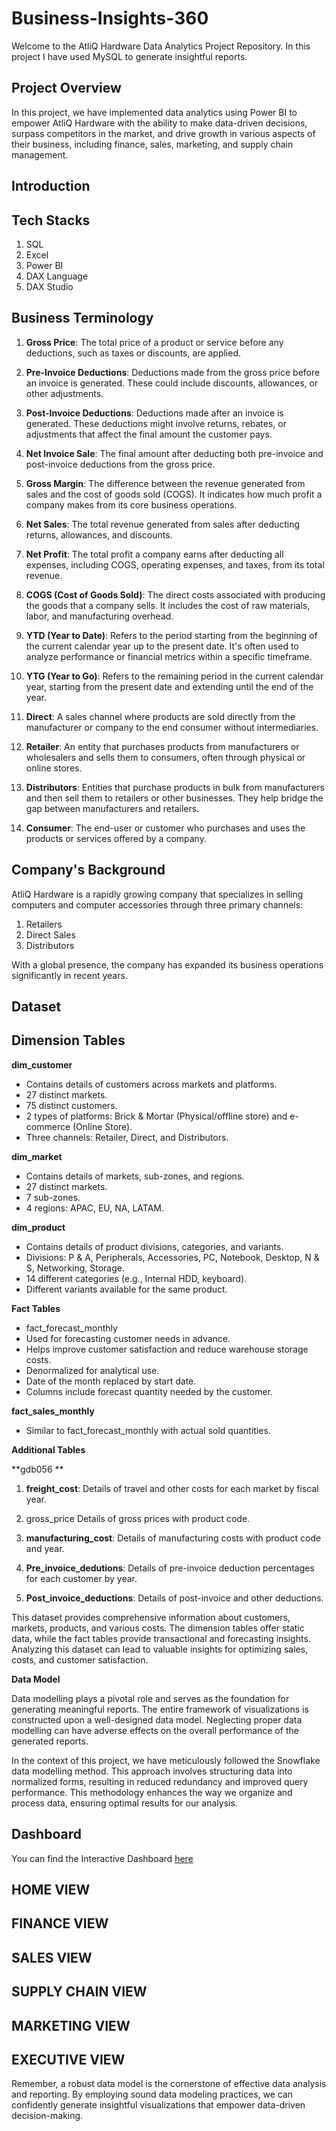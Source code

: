 # Business-Insights-360

Welcome to the AtliQ Hardware Data Analytics Project Repository. In this project I have used MySQL to generate insightful reports.

## Project Overview
In this project, we have implemented data analytics using Power BI to empower AtliQ Hardware with the ability to make data-driven decisions, surpass competitors in the market, and drive growth in various aspects of their business, including finance, sales, marketing, and supply chain management.

## Introduction

## Tech Stacks
1. SQL
2. Excel
3. Power BI
4. DAX Language
5. DAX Studio

## Business Terminology

1. **Gross Price**: The total price of a product or service before any deductions, such as taxes or discounts, are applied.

2. **Pre-Invoice Deductions**: Deductions made from the gross price before an invoice is generated. These could include discounts, allowances, or other adjustments.

3. **Post-Invoice Deductions**: Deductions made after an invoice is generated. These deductions might involve returns, rebates, or adjustments that affect the final amount the customer pays.

4. **Net Invoice Sale**: The final amount after deducting both pre-invoice and post-invoice deductions from the gross price.

5. **Gross Margin**: The difference between the revenue generated from sales and the cost of goods sold (COGS). It indicates how much profit a company makes from its core business operations.

6. **Net Sales**: The total revenue generated from sales after deducting returns, allowances, and discounts.

7. **Net Profit**: The total profit a company earns after deducting all expenses, including COGS, operating expenses, and taxes, from its total revenue.

8. **COGS (Cost of Goods Sold)**: The direct costs associated with producing the goods that a company sells. It includes the cost of raw materials, labor, and manufacturing overhead.

9. **YTD (Year to Date)**: Refers to the period starting from the beginning of the current calendar year up to the present date. It's often used to analyze performance or financial metrics within a specific timeframe.

10. **YTG (Year to Go)**: Refers to the remaining period in the current calendar year, starting from the present date and extending until the end of the year.

11. **Direct**: A sales channel where products are sold directly from the manufacturer or company to the end consumer without intermediaries.

12. **Retailer**: An entity that purchases products from manufacturers or wholesalers and sells them to consumers, often through physical or online stores.

13. **Distributors**: Entities that purchase products in bulk from manufacturers and then sell them to retailers or other businesses. They help bridge the gap between manufacturers and retailers.

14. **Consumer**: The end-user or customer who purchases and uses the products or services offered by a company.

## Company's Background

AtliQ Hardware is a rapidly growing company that specializes in selling computers and computer accessories through three primary channels:

1. Retailers
2. Direct Sales
3. Distributors
   
With a global presence, the company has expanded its business operations significantly in recent years.

## Dataset

## Dimension Tables

**dim_customer**

* Contains details of customers across markets and platforms.
* 27 distinct markets.
* 75 distinct customers.
* 2 types of platforms: Brick & Mortar (Physical/offline store) and e-commerce (Online Store).
* Three channels: Retailer, Direct, and Distributors.
  
**dim_market**

* Contains details of markets, sub-zones, and regions.
* 27 distinct markets.
* 7 sub-zones.
* 4 regions: APAC, EU, NA, LATAM.
  
**dim_product**

* Contains details of product divisions, categories, and variants.
* Divisions: P & A, Peripherals, Accessories, PC, Notebook, Desktop, N & S, Networking, Storage.
* 14 different categories (e.g., Internal HDD, keyboard).
* Different variants available for the same product.
  
**Fact Tables**

* fact_forecast_monthly
* Used for forecasting customer needs in advance.
* Helps improve customer satisfaction and reduce warehouse storage costs.
* Denormalized for analytical use.
* Date of the month replaced by start date.
* Columns include forecast quantity needed by the customer.
  
**fact_sales_monthly**
  
* Similar to fact_forecast_monthly with actual sold quantities.

**Additional Tables**
  
 **gdb056 **
 
1. **freight_cost**: Details of travel and other costs for each market by fiscal year.

2. gross_price Details of gross prices with product code.

3. **manufacturing_cost**: Details of manufacturing costs with product code and year.

4. **Pre_invoice_dedutions**: Details of pre-invoice deduction percentages for each customer by year.

5. **Post_invoice_deductions**: Details of post-invoice and other deductions.

This dataset provides comprehensive information about customers, markets, products, and various costs. The dimension tables offer static data, while the fact tables provide transactional and forecasting insights. Analyzing this dataset can lead to valuable insights for optimizing sales, costs, and customer satisfaction.

**Data Model**

Data modelling plays a pivotal role and serves as the foundation for generating meaningful reports. The entire framework of visualizations is constructed upon a well-designed data model. Neglecting proper data modelling can have adverse effects on the overall performance of the generated reports.

In the context of this project, we have meticulously followed the Snowflake data modelling method. This approach involves structuring data into normalized forms, resulting in reduced redundancy and improved query performance. This methodology enhances the way we organize and process data, ensuring optimal results for our analysis.



## Dashboard

You can find the Interactive Dashboard [here](https://app.powerbi.com/view?r=eyJrIjoiMmM3MDE2M2ItZGZjZC00ZWEwLWEzMjItOGY0NWJiNWMyMzRlIiwidCI6ImM2ZTU0OWIzLTVmNDUtNDAzMi1hYWU5LWQ0MjQ0ZGM1YjJjNCJ9)

## HOME VIEW


## FINANCE VIEW


## SALES VIEW


## SUPPLY CHAIN VIEW


## MARKETING VIEW


## EXECUTIVE VIEW

Remember, a robust data model is the cornerstone of effective data analysis and reporting. By employing sound data modeling practices, we can confidently generate insightful visualizations that empower data-driven decision-making.
